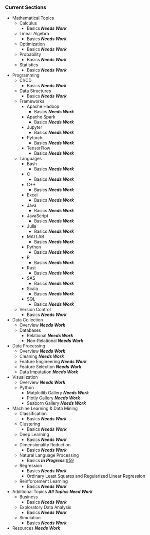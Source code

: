 ### Current Sections

- Mathematical Topics
  - Calculus 
    - Basics  ***Needs Work***
  - Linear Algebra
    - Basics  ***Needs Work***
  - Optimization
    - Basics  ***Needs Work***
  - Probability
    - Basics  ***Needs Work***
  - Statistics
    - Basics  ***Needs Work***
- Programming 
  - CI/CD
    - Basics  ***Needs Work***
  - Data Structures
    - Basics  ***Needs Work***
  - Frameworks 
    - Apache Hadoop
      - Basics  ***Needs Work*** 
    - Apache Spark
      - Basics  ***Needs Work***
    - Jupyter
      - Basics  ***Needs Work***
    - Pytorch
      - Basics  ***Needs Work***
    - TensorFlow
      - Basics  ***Needs Work***
  - Languages 
    - Bash
      - Basics  ***Needs Work***
    - C
      - Basics  ***Needs Work***
    - C++
      - Basics  ***Needs Work***
    - Excel
      - Basics  ***Needs Work***
    - Java
      - Basics  ***Needs Work***
    - JavaScript
      - Basics  ***Needs Work***
    - Julia
      - Basics  ***Needs Work***
    - MATLAB
      - Basics  ***Needs Work***
    - Python
      - Basics  ***Needs Work***
    - R
      - Basics  ***Needs Work***
    - Rust
      - Basics  ***Needs Work***
    - SAS
      - Basics  ***Needs Work***
    - Scala
      - Basics  ***Needs Work***
    - SQL
      - Basics  ***Needs Work***
  - Version Control
    - Basics  ***Needs Work***
- Data Collection 
  - Overview  ***Needs Work***
  - Databases
    - Relational  ***Needs Work***
    - Non-Relational  ***Needs Work***
- Data Processing
  - Overview  ***Needs Work***
  - Cleaning  ***Needs Work***
  - Feature Engineering  ***Needs Work***
  - Feature Selection  ***Needs Work***
  - Data Imputation   ***Needs Work***
- Visualization 
  - Overview   ***Needs Work***
  - Python
    - Matplotlib Gallery  ***Needs Work***
    - Plotly Gallery  ***Needs Work***
    - Seaborn Gallery  ***Needs Work***
- Machine Learning & Data Mining 
  - Classification
    - Basics  ***Needs Work***
  - Clustering
    - Basics  ***Needs Work***
  - Deep Learning
    - Basics  ***Needs Work***
  - Dimensionality Reduction
    - Basics  ***Needs Work***
  - Natural Language Processing
    - Basics ***In Progress*** [#59](i59) 
  - Regression
    - Basics  ***Needs Work***
    - Ordinary Least Squares and Regularized Linear Regression
  - Reinforcement Learning
    - Basics  ***Needs Work***
- Additional Topics ***All Topics Need Work***
  - Business 
    - Basics  ***Needs Work***
  - Exploratory Data Analysis
    - Basics  ***Needs Work***
  - Simulation
    - Basics  ***Needs Work***
- Resources  ***Needs Work***
